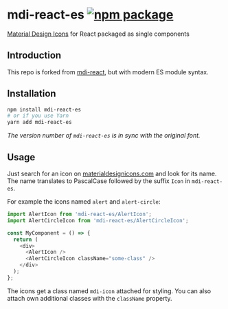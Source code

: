 # mdi-react-es [![npm package](https://img.shields.io/npm/v/mdi-react-es.svg?style=flat-square)](https://npmjs.org/package/mdi-react-es)
[Material Design Icons](https://materialdesignicons.com) for React packaged as single components

## Introduction

This repo is forked from [mdi-react](https://github.com/levrik/mdi-react), but with modern ES module syntax.

## Installation

```bash
npm install mdi-react-es
# or if you use Yarn
yarn add mdi-react-es
```

*The version number of `mdi-react-es` is in sync with the original font.*

## Usage

Just search for an icon on [materialdesignicons.com](https://materialdesignicons.com) and look for its name.  
The name translates to PascalCase followed by the suffix `Icon` in `mdi-react-es`.

For example the icons named `alert` and `alert-circle`:

```javascript
import AlertIcon from 'mdi-react-es/AlertIcon';
import AlertCircleIcon from 'mdi-react-es/AlertCircleIcon';

const MyComponent = () => {
  return (
    <div>
      <AlertIcon />
      <AlertCircleIcon className="some-class" />
    </div>
  );
};
```

The icons get a class named `mdi-icon` attached for styling. You can also attach own additional classes with the `className` property.
